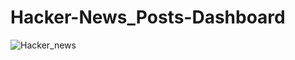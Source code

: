 # Hacker-News_Posts-Dashboard



![Hacker_news](https://github.com/rohithsomella/Hacker-News_Posts-Dashboard/assets/141708838/dafea3a5-38bb-4f16-9cde-e70b4c48f63e)
